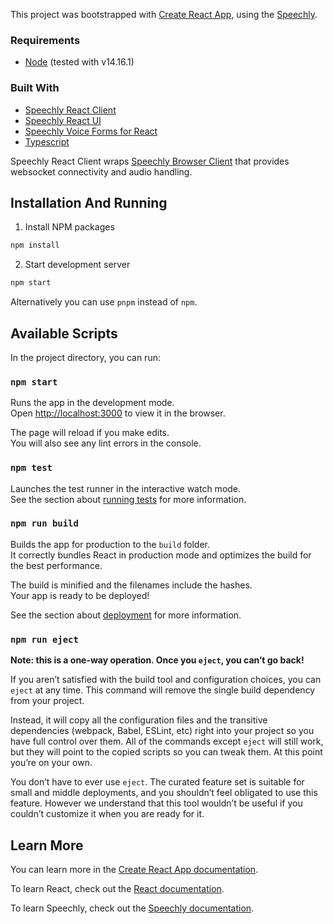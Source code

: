 This project was bootstrapped with [Create React App](https://github.com/facebook/create-react-app), using the [Speechly](https://speechly.com/).

### Requirements

* [Node](https://nodejs.org/) (tested with v14.16.1)

### Built With

* [Speechly React Client](https://www.npmjs.com/package/@speechly/react-client)
* [Speechly React UI](https://www.npmjs.com/package/@speechly/react-ui)
* [Speechly Voice Forms for React](https://www.npmjs.com/package/@speechly/react-voice-forms)
* [Typescript](https://www.typescriptlang.org/)

Speechly React Client wraps [Speechly Browser Client](https://www.npmjs.com/package/@speechly/react-voice-forms/browser-client) that provides websocket connectivity and audio handling.

## Installation And Running

1. Install NPM packages

```bash
npm install
```

2. Start development server

```bash
npm start
```

Alternatively you can use `pnpm` instead of `npm`.

## Available Scripts

In the project directory, you can run:

### `npm start`

Runs the app in the development mode.<br />
Open [http://localhost:3000](http://localhost:3000) to view it in the browser.

The page will reload if you make edits.<br />
You will also see any lint errors in the console.

### `npm test`

Launches the test runner in the interactive watch mode.<br />
See the section about [running tests](https://facebook.github.io/create-react-app/docs/running-tests) for more information.

### `npm run build`

Builds the app for production to the `build` folder.<br />
It correctly bundles React in production mode and optimizes the build for the best performance.

The build is minified and the filenames include the hashes.<br />
Your app is ready to be deployed!

See the section about [deployment](https://facebook.github.io/create-react-app/docs/deployment) for more information.

### `npm run eject`

**Note: this is a one-way operation. Once you `eject`, you can’t go back!**

If you aren’t satisfied with the build tool and configuration choices, you can `eject` at any time. This command will remove the single build dependency from your project.

Instead, it will copy all the configuration files and the transitive dependencies (webpack, Babel, ESLint, etc) right into your project so you have full control over them. All of the commands except `eject` will still work, but they will point to the copied scripts so you can tweak them. At this point you’re on your own.

You don’t have to ever use `eject`. The curated feature set is suitable for small and middle deployments, and you shouldn’t feel obligated to use this feature. However we understand that this tool wouldn’t be useful if you couldn’t customize it when you are ready for it.

## Learn More

You can learn more in the [Create React App documentation](https://facebook.github.io/create-react-app/docs/getting-started).

To learn React, check out the [React documentation](https://reactjs.org/).

To learn Speechly, check out the [Speechly documentation](https://docs.speechly.com/client-libraries/usage/?platform=React).
